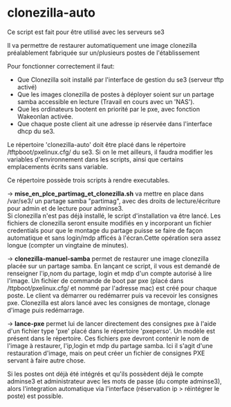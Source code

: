 # clonezilla-auto
Ce script est fait pour être utilisé avec les serveurs se3

Il va permettre de restaurer automatiquement une image clonezilla préalablement fabriquée sur un/plusieurs postes de l'établissement 


Pour fonctionner correctement il faut:
* Que Clonezilla soit installé par l'interface de gestion du se3 (serveur tftp activé)
* Que les images clonezilla de postes à déployer soient sur un partage samba accessible en lecture (Travail en cours avec un 'NAS').
* Que les ordinateurs bootent en priorité par le pxe, avec fonction Wakeonlan activée.
* Que chaque poste client ait une adresse ip réservée dans l'interface dhcp du se3.

Le répertoire 'clonezilla-auto' doit être placé dans le répertoire /tftpboot/pxelinux.cfg/ du se3. Si on le met ailleurs, il faudra modifier les variables d'environnement dans les scripts, ainsi que certains emplacements écrits sans variable.

Ce répertoire possède trois scripts à rendre executables.

→ **mise_en_plce_partimag_et_clonezilla.sh** va mettre en place dans /var/se3/ un partage samba "partimag", avec des droits de lecture/écriture pour admin et de lecture pour adminse3.  
Si clonezilla n'est pas déjà installé, le script d'installation va être lancé. Les fichiers de clonezilla seront ensuite modifiés en y incorporant un fichier credentials pour que le montage du partage puisse se faire de façon automatique et sans login/mdp afficés à l'écran.Cette opération sera assez longue (compter un vingtaine de minutes).

→ **clonezilla-manuel-samba** permet de restaurer une image clonezilla placée sur un partage samba. 
En lançant ce script, il vous est demandé de renseigner l'ip,nom du partage, login et mdp d'un compte autorisé à lire l'image.
Un fichier de commande de boot par pxe (placé dans /ttpboot/pxelinux.cfg/ et nommé par l'adresse mac) est créé pour chaque poste. Le client va démarrer ou redémarrer puis va recevoir les consignes pxe. Clonezilla est alors lancé avec les consignes de montage, clonage d'image puis redémarrage.

→ **lance-pxe** permet lui de lancer directement des consignes pxe à l'aide d'un fichier type 'pxe' placé dans le répertoire 'pxeperso'. Un modèle est présent dans le répertoire.
Ces fichiers pxe devront contenir le nom de l'image à restaurer, l'ip,login et mdp du partage samba. 
Ici il s'agit d'une restauration d'image, mais on peut créer un fichier de consignes PXE servant à faire autre chose. 

Si les postes ont déjà été intégrés et qu'ils possèdent déjà le compte adminse3 et administrateur avec les mots de passe (du compte adminse3), alors l'integration automatique via l'interface (réservation ip > réintégrer le poste) est possible.
